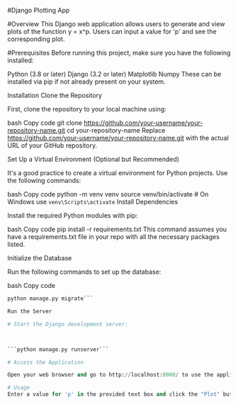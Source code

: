 #Django Plotting App

#Overview
This Django web application allows users to generate and view plots of the function y = x^p. Users can input a value for 'p' and see the corresponding plot.

#Prerequisites
Before running this project, make sure you have the following installed:

Python (3.8 or later)
Django (3.2 or later)
Matplotlib
Numpy
These can be installed via pip if not already present on your system.

Installation
Clone the Repository

First, clone the repository to your local machine using:

bash
Copy code
git clone https://github.com/your-username/your-repository-name.git
cd your-repository-name
Replace https://github.com/your-username/your-repository-name.git with the actual URL of your GitHub repository.

Set Up a Virtual Environment (Optional but Recommended)

It's a good practice to create a virtual environment for Python projects. Use the following commands:

bash
Copy code
python -m venv venv
source venv/bin/activate  # On Windows use `venv\Scripts\activate`
Install Dependencies

Install the required Python modules with pip:

bash
Copy code
pip install -r requirements.txt
This command assumes you have a requirements.txt file in your repo with all the necessary packages listed.

Initialize the Database

Run the following commands to set up the database:

bash
Copy code
```python manage.py makemigrations
python manage.py migrate```

Run the Server

# Start the Django development server:



```python manage.py runserver```

# Access the Application

Open your web browser and go to http://localhost:8000/ to use the application.

# Usage
Enter a value for 'p' in the provided text box and click the "Plot" button. The plot for y = x^p will be displayed below the form.